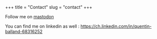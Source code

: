 +++
title = "Contact"
slug = "contact"
+++

Follow me on [mastodon](https://mas.to/@freeyoursoul)

You can find me on linkedin as well : https://ch.linkedin.com/in/quentin-balland-68316252
